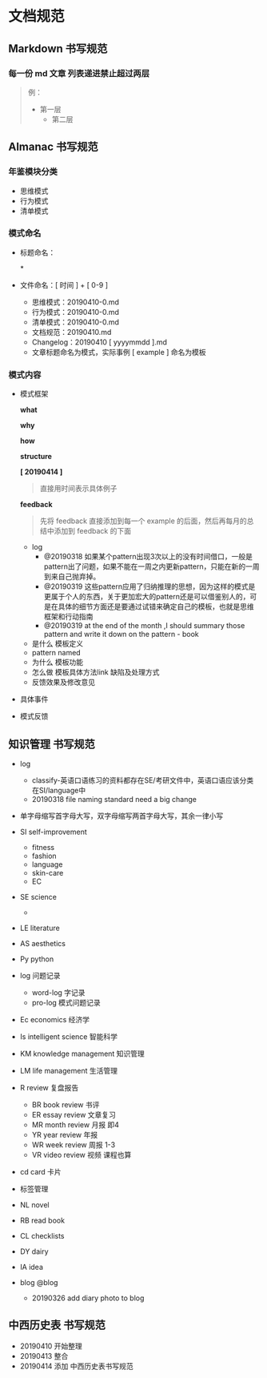 # 文档规范

## Markdown 书写规范

### 每一份 md 文章 列表递进禁止超过两层

> 例：
>
> * 第一层
>   * 第二层

## Almanac 书写规范

### 年鉴模块分类

* 思维模式
* 行为模式
* 清单模式

### 模式命名

* 标题命名：

  \* 

* 文件命名：\[ 时间 \] + \[ 0-9 \]
  * 思维模式：20190410-0.md
  * 行为模式：20190410-0.md
  * 清单模式：20190410-0.md
  * 文档规范：20190410.md
  * Changelog：20190410 \[ yyyymmdd \].md
  * 文章标题命名为模式，实际事例 \[ example \] 命名为模板

### 模式内容

* 模式框架

  **what**

  **why**

  **how**

  **structure**

  **\[ 20190414 \]**

  > 直接用时间表示具体例子

  **feedback**

  > 先将 feedback 直接添加到每一个 example 的后面，然后再每月的总结中添加到 feedback 的下面

  * log
    * @20190318 如果某个pattern出现3次以上的没有时间借口，一般是pattern出了问题，如果不能在一周之内更新pattern，只能在新的一周到来自己抛弃掉。
    * @20190319 这些pattern应用了归纳推理的思想，因为这样的模式是更属于个人的东西，关于更加宏大的pattern还是可以借鉴别人的，可是在具体的细节方面还是要通过试错来确定自己的模板，也就是思维框架和行动指南
    * @20190319  at the end of the month ,I should summary those pattern and write it down on the pattern - book
  * 是什么 模板定义
  * pattern named
  * 为什么 模板功能
  * 怎么做 模板具体方法link 缺陷及处理方式
  * 反馈效果及修改意见

* 具体事件
* 模式反馈

## 知识管理 书写规范

* log
  * classify-英语口语练习的资料都存在SE/考研文件中，英语口语应该分类在SI/language中
  * 20190318 file naming standard need a big change 
* 单字母缩写首字母大写，双字母缩写两首字母大写，其余一律小写
* SI self-improvement
  * fitness
  * fashion
  * language
  * skin-care
  * EC
* SE science

  - 

* LE literature
* AS aesthetics
* Py python
* log 问题记录
  * word-log 字记录
  * pro-log 模式问题记录
* Ec economics 经济学
* Is intelligent science 智能科学
* KM knowledge management 知识管理
* LM life management  生活管理
* R review 复盘报告
  * BR book review 书评
  * ER essay review 文章复习
  * MR month review 月报 即4
  * YR year review 年报
  * WR week review 周报 1-3
  * VR video review  视频 课程也算
* cd  card 卡片
* 标签管理
* NL novel
* RB read book
* CL checklists
* DY dairy
* IA idea
* blog @blog
  * 20190326 add diary photo to blog 

## 中西历史表 书写规范

* 20190410 开始整理
* 20190413 整合
* 20190414 添加 中西历史表书写规范 

